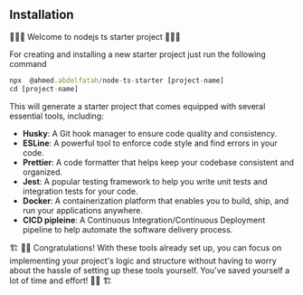 ## Installation

🚀🚀🚀 Welcome to nodejs ts starter project 🚀🚀🚀

For creating and installing a new starter project just run the following command

```js
npx  @ahmed.abdelfatah/node-ts-starter [project-name]
cd [project-name]
```

This will generate a starter project that comes equipped with several essential tools, including:

- **Husky**: A Git hook manager to ensure code quality and consistency.
- **ESLine**: A powerful tool to enforce code style and find errors in your code.
- **Prettier**: A code formatter that helps keep your codebase consistent and organized.
- **Jest**: A popular testing framework to help you write unit tests and integration tests for your code.
- **Docker**: A containerization platform that enables you to build, ship, and run your applications anywhere.
- **CICD pipleine**: A Continuous Integration/Continuous Deployment pipeline to help automate the software delivery process.

🏗️ 👷👷 Congratulations! With these tools already set up, you can focus on implementing your project's logic and structure without having to worry about the hassle of setting up these tools yourself. You've saved yourself a lot of time and effort! 👷👷 🏗️
